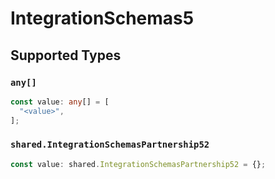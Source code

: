 # IntegrationSchemas5


## Supported Types

### `any[]`

```typescript
const value: any[] = [
  "<value>",
];
```

### `shared.IntegrationSchemasPartnership52`

```typescript
const value: shared.IntegrationSchemasPartnership52 = {};
```

